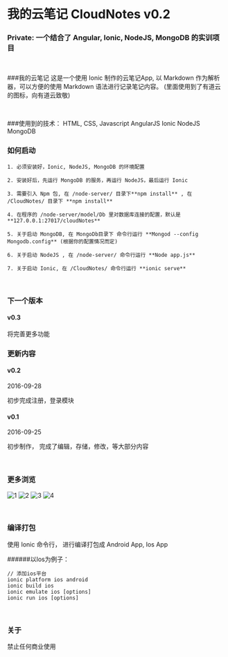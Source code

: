 # 我的云笔记 CloudNotes v0.2
### Private: 一个结合了 Angular, Ionic, NodeJS, MongoDB 的实训项目

<br/>

###我的云笔记
这是一个使用 Ionic 制作的云笔记App, 以 Markdown 作为解析器，可以方便的使用 Markdown 语法进行记录笔记内容。
(里面使用到了有道云的图标，向有道云致敬)

<br/>

###使用到的技术：
    HTML, CSS, Javascript
    AngularJS
    Ionic
    NodeJS
    MongoDB

### 如何启动

    1. 必须安装好，Ionic, NodeJS, MongoDB 的环境配置

    2. 安装好后，先运行 MongoDB 的服务，再运行 NodeJS，最后运行 Ionic

    3. 需要引入 Npm 包, 在 /node-server/ 目录下**npm install** , 在 /CloudNotes/ 目录下 **npm install**

    4. 在程序的 /node-server/model/Db 里对数据库连接的配置，默认是 **127.0.0.1:27017/cloudNotes**

    5. 关于启动 MongoDB, 在 MongoDb目录下 命令行运行 **Mongod --config Mongodb.config** (根据你的配置情况而定)

    6. 关于启动 NodeJS , 在 /node-server/ 命令行运行 **Node app.js**

    7. 关于启动 Ionic, 在 /CloudNotes/ 命令行运行 **ionic serve**

<br/>

### 下一个版本
#### v0.3
将完善更多功能

### 更新内容

#### v0.2
2016-09-28

初步完成注册，登录模块

#### v0.1
2016-09-25

初步制作， 完成了编辑，存储，修改，等大部分内容


<br/>


### 更多浏览

![1](http://img.blog.csdn.net/20160925145100769)
![2](http://img.blog.csdn.net/20160925145109203)
![3](http://img.blog.csdn.net/20160925145117235)
![4](http://img.blog.csdn.net/20160925145125922)

<br/>

### 编译打包
使用 Ionic 命令行， 进行编译打包成 Android App, Ios App

######以Ios为例子：

    // 添加ios平台
    ionic platform ios android
    ionic build ios
    ionic emulate ios [options]
    ionic run ios [options]

<br/>

### 关于
禁止任何商业使用

